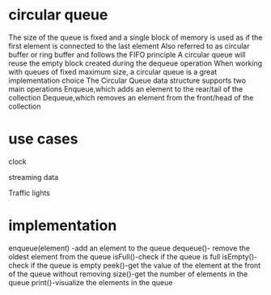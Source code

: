 # circular queue


The size of the queue is fixed and a single block of memory is used as if the first
element is connected to the last element
Also referred to as circular buffer or ring buffer and follows the FIFO principle
A circular queue will reuse the empty block created during the dequeue operation
When working with queues of fixed maximum size, a circular queue is a great
implementation choice
The Circular Queue data structure supports two main operations
Enqueue,which adds an element to the rear/tail of the collection
Dequeue,which removes an element from the front/head of the collection


# use cases

clock 

streaming data

Traffic lights



# implementation

enqueue(element) -add an element to the queue
dequeue()- remove the oldest element from the queue
isFull()-check if the queue is full
isEmpty()-check if the queue is empty
peek()-get the value of the element at the front of the queue without removing
size()-get the number of elements in the queue
print()-visualize the elements in the queue
